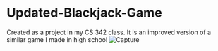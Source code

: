 # Updated-Blackjack-Game
Created as a project in my CS 342 class.  It is an improved version of a similar game I made in high school
![Capture](https://github.com/Sclubby/Updated-Blackjack-Game/assets/115107897/9031bb71-ce6b-45f3-921e-3b746c723c77)
